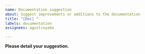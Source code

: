 ```yaml
---
name: Documentation suggestion
about: Suggest improvements or additions to the documentation
title: "[Doc] "
labels: documentation
assignees: agustinyabo 

---
```


**Please detail your suggestion.**
